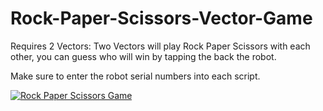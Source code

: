 # Rock-Paper-Scissors-Vector-Game
Requires 2 Vectors: Two Vectors will play Rock Paper Scissors with each other, you can guess who will win by tapping the back the robot.

Make sure to enter the robot serial numbers into each script.

[![Rock Paper Scissors Game](https://yt-embed.herokuapp.com/embed?v=55nhUM8R8wM)](https://www.youtube.com/watch?v=55nhUM8R8wM "Two Vectors play Rock Paper Scissors!")
